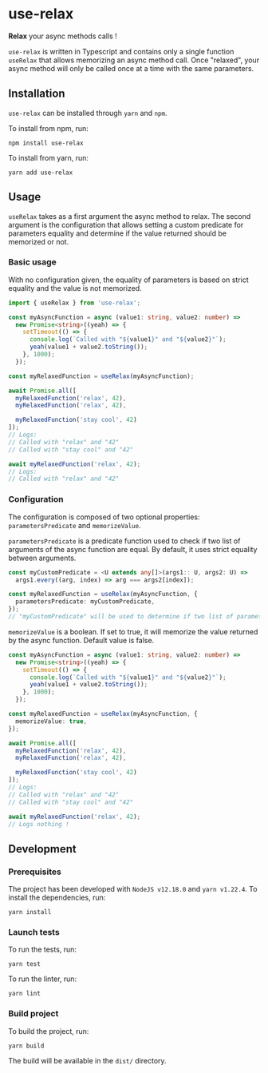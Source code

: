 # use-relax
**Relax** your async methods calls !

`use-relax` is written in Typescript and contains only a single function `useRelax` that allows memorizing an async method call. Once "relaxed", your async method will only be called once at a time with the same parameters.

## Installation
`use-relax` can be installed through `yarn` and `npm`.

To install from npm, run:

`npm install use-relax`

To install from yarn, run:

`yarn add use-relax`

## Usage
`useRelax` takes as a first argument the async method to relax. The second argument is the configuration that allows setting a custom predicate for parameters equality and determine if the value returned should be memorized or not.

### Basic usage
With no configuration given, the equality of parameters is based on strict equality and the value is not memorized.

```typescript
import { useRelax } from 'use-relax';

const myAsyncFunction = async (value1: string, value2: number) =>
  new Promise<string>((yeah) => {
    setTimeout(() => {
      console.log(`Called with "${value1}" and "${value2}"`);
      yeah(value1 + value2.toString());
    }, 1000);
  });

const myRelaxedFunction = useRelax(myAsyncFunction);

await Promise.all([
  myRelaxedFunction('relax', 42), 
  myRelaxedFunction('relax', 42), 

  myRelaxedFunction('stay cool', 42)
]);
// Logs:
// Called with "relax" and "42"
// Called with "stay cool" and "42"

await myRelaxedFunction('relax', 42);
// Logs:
// Called with "relax" and "42"
```

### Configuration
The configuration is composed of two optional properties: `parametersPredicate` and `memorizeValue`.

`parametersPredicate` is a predicate function used to check if two list of arguments of the async function are equal. By default, it uses strict equality between arguments.
```typescript
const myCustomPredicate = <U extends any[]>(args1:: U, args2: U) =>
  args1.every((arg, index) => arg === args2[index]);

const myRelaxedFunction = useRelax(myAsyncFunction, { 
  parametersPredicate: myCustomPredicate,
});
// "myCustomPredicate" will be used to determine if two list of parameters are equal
```

`memorizeValue` is a boolean. If set to true, it will memorize the value returned by the async function. Default value is false.
```typescript
const myAsyncFunction = async (value1: string, value2: number) =>
  new Promise<string>((yeah) => {
    setTimeout(() => {
      console.log(`Called with "${value1}" and "${value2}"`);
      yeah(value1 + value2.toString());
    }, 1000);
  });

const myRelaxedFunction = useRelax(myAsyncFunction, {
  memorizeValue: true,
});

await Promise.all([
  myRelaxedFunction('relax', 42), 
  myRelaxedFunction('relax', 42), 

  myRelaxedFunction('stay cool', 42)
]);
// Logs:
// Called with "relax" and "42"
// Called with "stay cool" and "42"

await myRelaxedFunction('relax', 42);
// Logs nothing !
```

## Development
### Prerequisites
The project has been developed with `NodeJS v12.18.0` and `yarn v1.22.4`.
To install the dependencies, run:

`yarn install`

### Launch tests
To run the tests, run:

`yarn test`

To run the linter, run:

`yarn lint`

### Build project
To build the project, run:

`yarn build`

The build will be available in the `dist/` directory.
